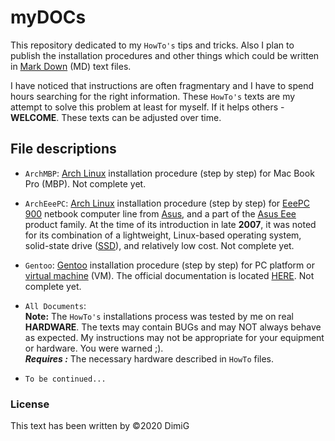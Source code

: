 myDOCs
======
This repository dedicated to my `HowTo's` tips and tricks. Also I plan to publish the installation procedures and other things which could be written in [Mark Down][markdown] (MD) text files.  

I have noticed that instructions are often fragmentary and I have to spend hours searching for the right information. These `HowTo's` texts are my attempt to solve this problem at least for myself. If it helps others - **WELCOME**. These texts can be adjusted over time.  

File descriptions
-----------------

* `ArchMBP`: [Arch Linux][archlnx] installation procedure (step by step) for Mac Book Pro (MBP). Not complete yet.  

* `ArchEeePC`: [Arch Linux][archlnx] installation procedure (step by step) for [EeePC 900][eeepc] netbook computer line from [Asus][asus], and a part of the [Asus Eee][eeepc] product family. At the time of its introduction in late **2007**, it was noted for its combination of a lightweight, Linux-based operating system, solid-state drive ([SSD][ssd]), and relatively low cost. Not complete yet.  

* `Gentoo`: [Gentoo][gentoo] installation procedure (step by step) for PC platform or [virtual machine][virtualmachine] (VM). The official documentation is located [HERE][gentoobook]. Not complete yet.  

* `All Documents`:  
   **Note:** The `HowTo's` installations process was tested by me on real **HARDWARE**. The texts may contain BUGs and may NOT always behave as expected. My instructions may not be appropriate for your equipment or hardware. You were warned ;).  
   ***Requires :*** The necessary hardware described in `HowTo` files.  

* `To be continued...`  

### License  

This text has been written by ©2020 DimiG

[archlnx]:https://www.archlinux.org
[markdown]:https://en.wikipedia.org/wiki/Markdown
[eeepc]:https://en.wikipedia.org/wiki/Asus_Eee_PC
[ssd]:https://en.wikipedia.org/wiki/Solid-state_drive
[asus]:https://www.asus.com
[gentoo]:https://www.gentoo.org/
[gentoobook]:https://wiki.gentoo.org/wiki/Handbook:AMD64
[virtualmachine]:https://en.wikipedia.org/wiki/Virtual_machine

